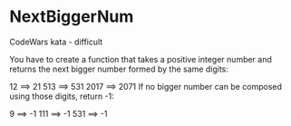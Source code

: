 # NextBiggerNum
CodeWars kata - difficult


You have to create a function that takes a positive integer number and returns the next bigger number formed by the same digits:

12 ==> 21
513 ==> 531
2017 ==> 2071
If no bigger number can be composed using those digits, return -1:

9 ==> -1
111 ==> -1
531 ==> -1
